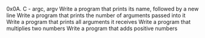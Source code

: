 0x0A. C - argc, argv
Write a program that prints its name, followed by a new line
Write a program that prints the number of arguments passed into it
Write a program that prints all arguments it receives
Write a program that multiplies two numbers
Write a program that adds positive numbers
